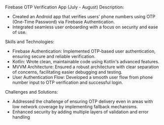 Firebase OTP Verification App (July - August)
Description:
- Created an Android app that verifies users' phone numbers using OTP (One-Time Password) via Firebase Authentication.
- Integrated seamless user onboarding with a focus on security and ease of use.

Skills and Technologies:
- Firebase Authentication: Implemented OTP-based user authentication, ensuring secure and reliable verification.
- Kotlin: Wrote clean, maintainable code using Kotlin's advanced features.
- MVVM Architecture: Ensured a robust architecture with clear separation of concerns, facilitating easier debugging and testing.
- User Authentication Flow: Developed a smooth user flow from phone number input to OTP verification and successful login.

Challenges and Solutions:
- Addressed the challenge of ensuring OTP delivery even in areas with low network coverage by implementing fallback mechanisms.
- Enhanced security by adding multiple layers of validation and error handling
